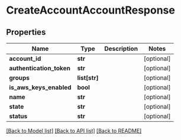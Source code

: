 # CreateAccountAccountResponse

## Properties
Name | Type | Description | Notes
------------ | ------------- | ------------- | -------------
**account_id** | **str** |  | [optional] 
**authentication_token** | **str** |  | [optional] 
**groups** | **list[str]** |  | [optional] 
**is_aws_keys_enabled** | **bool** |  | [optional] 
**name** | **str** |  | [optional] 
**state** | **str** |  | [optional] 
**status** | **str** |  | [optional] 

[[Back to Model list]](../README.md#documentation-for-models) [[Back to API list]](../README.md#documentation-for-api-endpoints) [[Back to README]](../README.md)


